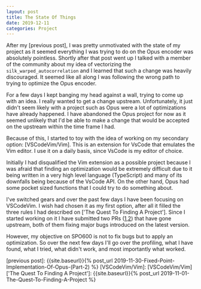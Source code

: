 ```yaml
---
layout: post
title: The State Of Things
date: 2019-12-11
categories: Project
---
```


After my [previous post], I was pretty unmotivated with the state of my project as it seemed everything I was trying to do on the Opus encoder was absolutely pointless. Shortly after that post went up I talked with a member of the community about my idea of vectorizing the `silk_warped_autocorrelation` and I learned that such a change was heavily discouraged. It seemed like all along I was following the wrong path to trying to optimize the Opus encoder. 

For a few days I kept banging my head against a wall, trying to come up with an idea. I really wanted to get a change upstream. Unfortunately, it just didn't seem likely with a project such as Opus were a lot of optimizations have already happened. I have abandoned the Opus project for now as it seemed unlikely that I'd be able to make a change that would be accepted on the upstream within the time frame I had. 

Because of this, I started to toy with the idea of working on my secondary option: [VSCodeVim/Vim]. This is an extension for VsCode that emulates the Vim editor. I use it on a daily basis, since VsCode is my editor of choice. 

Initially I had disqualified the Vim extension as a possible project because I was afraid that finding an optimization would be extremely difficult due to it being written in a very high level language (TypeScript) and many of its downfalls being because of the VsCode API. On the other hand, Opus had some pocket sized functions that I could try to do something about.

I've switched gears and over the past few days I have been focusing on VSCodeVim. I wish had chosen it as my first option, after all it filled the three rules I had described on ['The Quest To Finding A Project']. Since I started working on it I have submitted two PRs ([1],[2]) that have gone upstream, both of them fixing major bugs introduced on the latest version.

However, my objective on SPO600 is not to fix bugs but to apply an optimization. So over the next few days I'll go over the profiling, what I have found, what I tried, what didn't work, and most importantly what worked.


[previous post]: {{site.baseurl}}{% post_url 2019-11-30-Fixed-Point-Implementation-Of-Opus-(Part-2) %}
[VSCodeVim/Vim]: [VSCodeVim/Vim]
['The Quest To Finding A Project']: {{site.baseurl}}{% post_url 2019-11-01-The-Quest-To-Finding-A-Project %}

[1]:https://github.com/VSCodeVim/Vim/pull/4335
[2]:https://github.com/VSCodeVim/Vim/pull/4337